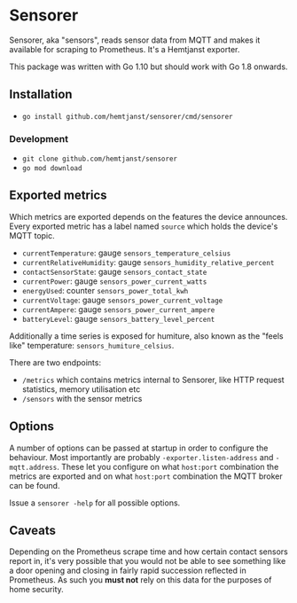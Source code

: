 # Sensorer

Sensorer, aka "sensors", reads sensor data from MQTT and makes it available
for scraping to Prometheus. It's a Hemtjanst exporter.

This package was written with Go 1.10 but should work with Go 1.8 onwards.

## Installation

* `go install github.com/hemtjanst/sensorer/cmd/sensorer`

### Development

* `git clone github.com/hemtjanst/sensorer`
* `go mod download`

## Exported metrics

Which metrics are exported depends on the features the device announces.
Every exported metric has a label named `source` which holds the device's
MQTT topic.

* `currentTemperature`: gauge `sensors_temperature_celsius`
* `currentRelativeHumidity`: gauge `sensors_humidity_relative_percent`
* `contactSensorState`: gauge `sensors_contact_state`
* `currentPower`: gauge `sensors_power_current_watts`
* `energyUsed`: counter `sensors_power_total_kwh`
* `currentVoltage`: gauge `sensors_power_current_voltage`
* `currentAmpere`: gauge `sensors_power_current_ampere`
* `batteryLevel`: gauge `sensors_battery_level_percent`

Additionally a time series is exposed for humiture, also known as
the "feels like" temperature: `sensors_humiture_celsius`.

There are two endpoints:

* `/metrics` which contains metrics internal to Sensorer, like HTTP
  request statistics, memory utilisation etc
* `/sensors` with the sensor metrics

## Options

A number of options can be passed at startup in order to configure the
behaviour. Most importantly are probably `-exporter.listen-address` and
`-mqtt.address`. These let you configure on what `host:port` combination
the metrics are exported and on what `host:port` combination the MQTT
broker can be found.

Issue a `sensorer -help` for all possible options.

## Caveats

Depending on the Prometheus scrape time and how certain contact sensors
report in, it's very possible that you would not be able to see something
like a door opening and closing in fairly rapid succession reflected
in Prometheus. As such you **must not** rely on this data for the purposes
of home security.
